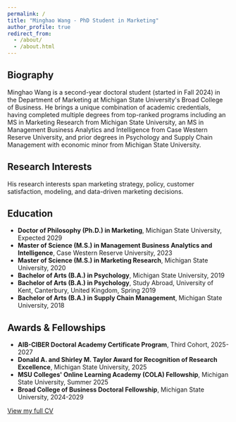 ```yaml
---
permalink: /
title: "Minghao Wang - PhD Student in Marketing"
author_profile: true
redirect_from: 
  - /about/
  - /about.html
---
```

## Biography
Minghao Wang is a second-year doctoral student (started in Fall 2024) in the Department of Marketing at Michigan State University's Broad College of Business. 
He brings a unique combination of academic credentials, having completed multiple degrees from top-ranked programs including an MS in Marketing Research from Michigan State University, an MS in Management Business Analytics and Intelligence from Case Western Reserve University, and prior degrees in Psychology and Supply Chain Management with economic minor from Michigan State University. 

## Research Interests
His research interests span marketing strategy, policy, customer satisfaction, modeling, and data-driven marketing decisions.

## Education
* **Doctor of Philosophy (Ph.D.) in Marketing**, Michigan State University, Expected 2029
* **Master of Science (M.S.) in Management Business Analytics and Intelligence**, Case Western Reserve University, 2023
* **Master of Science (M.S.) in Marketing Research**, Michigan State University, 2020
* **Bachelor of Arts (B.A.) in Psychology**, Michigan State University, 2019
* **Bachelor of Arts (B.A.) in Psychology**, Study Abroad, University of Kent, Canterbury, United Kingdom, Spring 2019
* **Bachelor of Arts (B.A.) in Supply Chain Management**, Michigan State University, 2018

## Awards & Fellowships
* **AIB-CIBER Doctoral Academy Certificate Program**, Third Cohort, 2025-2027
* **Donald A. and Shirley M. Taylor Award for Recognition of Research Excellence**, Michigan State University, 2025
* **MSU Colleges' Online Learning Academy (COLA) Fellowship**, Michigan State University, Summer 2025
* **Broad College of Business Doctoral Fellowship**, Michigan State University, 2024-2029


[View my full CV](/files/Minghao-Wang-PhD-CV.pdf)